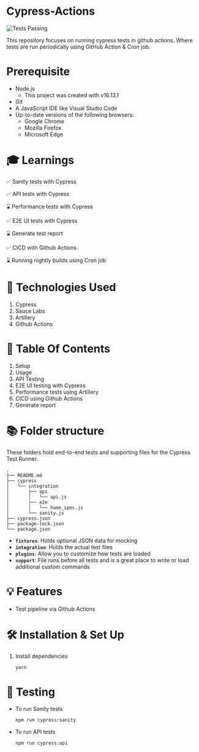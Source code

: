 # Cypress-Actions
![Tests Passing](https://github.com/tux7P/Cypress-Actions/actions/workflows/sanity.yml/badge.svg)

This repository focuses on running cypress tests in github actions. Where tests are run periodically using GitHub Action & Cron job.

# Prerequisite
* Node.js
    * This project was created with v16.13.1
* Git
* A JavaScript IDE like Visual Studio Code
* Up-to-date versions of the following browsers:
    * Google Chrome
    * Mozilla Firefox
    * Microsoft Edge

# 🎓 Learnings

✅ Sanity tests with Cypress

✅ API tests with Cypress

⌛ Performance tests with Cypress

✅ E2E UI tests with Cypress

⌛ Generate test report

✅ CICD with Github Actions

⌛ Running nightly builds using Cron job


# 🦾 Technologies Used

1. Cypress
2. Sauce Labs
3. Artillery 
4. Github Actions

# 💼 Table Of Contents

1. Setup
2. Usage
3. API Testing
4. E2E UI testing with Cypress
5. Performance tests using Artillery
6. CICD using Github Actions
7. Generate report

# 📚 Folder structure

These folders hold end-to-end tests and supporting files for the Cypress Test Runner.
```
.
├── README.md
├── cypress
│   └── integration
│       ├── api
│       │   └── api.js
│       ├── e2e
│       │   └── home_spec.js
│       └── sanity.js
├── cypress.json
├── package-lock.json
└── package.json

```
* **`fixtures`**: Holds optional JSON data for mocking
* **`integration`**: Holds the actual test files
* **`plugins`**: Allow you to customize how tests are loaded
* **`support`**: File runs before all tests and is a great place to write or load additional custom commands

# 💡 Features

* Test pipeline via Github Actions

# 🛠 Installation & Set Up
 
1. Install dependencies

   ```sh
   yarn
   ```

# 🧪 Testing

* To run Sanity tests

   ```sh
   npm run cypress:sanity
   ```
* To run API tests

   ```sh
   npm run cypress:api
   ```